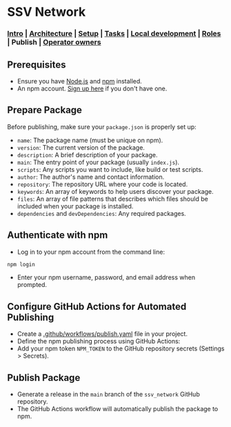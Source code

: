 # SSV Network

### [Intro](../README.md) | [Architecture](architecture.md) | [Setup](setup.md) | [Tasks](tasks.md) | [Local development](local-dev.md) | [Roles](roles.md) | Publish | [Operator owners](operators.md)

## Prerequisites

- Ensure you have [Node.js](https://nodejs.org/) and [npm](https://www.npmjs.com/) installed.
- An npm account. [Sign up here](https://www.npmjs.com/signup) if you don't have one.

## Prepare Package

Before publishing, make sure your `package.json` is properly set up:

- `name`: The package name (must be unique on npm).
- `version`: The current version of the package.
- `description`: A brief description of your package.
- `main`: The entry point of your package (usually `index.js`).
- `scripts`: Any scripts you want to include, like build or test scripts.
- `author`: The author's name and contact information.
- `repository`: The repository URL where your code is located.
- `keywords`: An array of keywords to help users discover your package.
- `files`: An array of file patterns that describes which files should be included when your package is installed.
- `dependencies` and `devDependencies`: Any required packages.

## Authenticate with npm

- Log in to your npm account from the command line:

```bash
npm login
```

- Enter your npm username, password, and email address when prompted.

## Configure GitHub Actions for Automated Publishing

- Create a [.github/workflows/publish.yaml](../.github/workflows/publish.yaml) file in your project.
- Define the npm publishing process using GitHub Actions:
- Add your npm token `NPM_TOKEN` to the GitHub repository secrets (Settings > Secrets).

## Publish Package

- Generate a release in the `main` branch of the `ssv_network` GitHub repository.
- The GitHub Actions workflow will automatically publish the package to npm.
